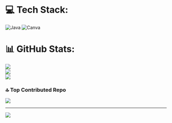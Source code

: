 

# 💻 Tech Stack:
![Java](https://img.shields.io/badge/java-%23ED8B00.svg?style=for-the-badge&logo=openjdk&logoColor=white) ![Canva](https://img.shields.io/badge/Canva-%2300C4CC.svg?style=for-the-badge&logo=Canva&logoColor=white)
# 📊 GitHub Stats:
![](https://github-readme-stats.vercel.app/api?username=gamingclaus&theme=tokyonight&hide_border=true&include_all_commits=true&count_private=true)<br/>
![](https://github-readme-streak-stats.herokuapp.com/?user=gamingclaus&theme=tokyonight&hide_border=true)<br/>
![](https://github-readme-stats.vercel.app/api/top-langs/?username=gamingclaus&theme=tokyonight&hide_border=true&include_all_commits=true&count_private=true&layout=compact)

### 🔝 Top Contributed Repo
![](https://github-contributor-stats.vercel.app/api?username=gamingclaus&limit=5&theme=onedark&combine_all_yearly_contributions=true)

---
[![](https://visitcount.itsvg.in/api?id=gamingclaus&icon=5&color=1)](https://visitcount.itsvg.in)

